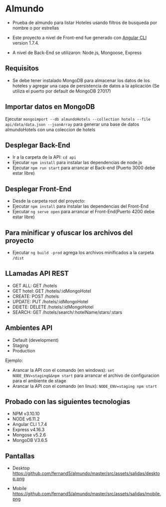 # Almundo

* Prueba de almundo para listar Hoteles usando filtros de busqueda por nombre o por estrellas

* Este proyecto a nivel de Front-end fue generado con [Angular CLI](https://github.com/angular/angular-cli) version 1.7.4.
* A nivel de Back-End se utilizaron: Node.js, Mongoose, Express

## Requisitos

* Se debe tener instalado MongoDB para almacenar los datos de los hoteles y agregar una capa de persistencia de datos a la aplicación (Se utiliza el puerto por default de MongoDB 27017)

## Importar datos en MongoDB

Ejecutar `mongoimport --db almundoHotels --collection hotels --file api/data/data.json --jsonArray` para generar una base de datos almundoHotels con una coleccion de hotels

## Desplegar Back-End

* Ir a la carpeta de la API: `cd api`
* Ejecutar `npm install` para instalar las dependencias de node.js
* Ejecutar `npm run start` para arrancar el Back-end (Puerto 3000 debe estar libre)

## Desplegar Front-End

* Desde la carpeta root del proyecto:
* Ejecutar `npm install` para instalar las dependencias del Front-End
* Ejecutar `ng serve open` para arrancar el Front-End(Puerto 4200 debe estar libre)

## Para minificar y ofuscar los archivos del proyecto

* Ejecutar `ng build -prod` agrega los archivos minificados a la carpeta `/dist`

## LLamadas API REST

* GET ALL: GET /hotels
* GET hotel: GET /hotels/:idMongoHotel
* CREATE: POST /hotels
* UPDATE: PUT /hotels/:idMongoHotel
* DElETE: DELETE /hotels/:idMongoHotel
* SEARCH: GET /hotels/search/:hotelName/stars/:stars

## Ambientes API

* Default (development)
* Staging
* Production

Ejemplo: 
* Arancar la API con el comando (en windows): `set NODE_ENV=staging&&npm start` para arrancar el archivo de configuracion para el ambiente de stage
* Arancar la API con el comando (en linux): `NODE_ENV=staging npm start`

## Probado con las siguientes tecnologias

* NPM v3.10.10
* NODE v6.11.2
* Angular CLI 1.7.4
* Express v4.16.3
* Mongose v5.2.6
* MongoDB V3.6.5

## Pantallas

* Desktop
https://github.com/fernand5/almundo/master/src/assets/salidas/desktop.png

* Mobile
https://github.com/fernand5/almundo/master/src/assets/salidas/mobile.png
